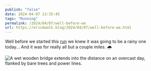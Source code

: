 ```yaml
---
publish: "false"
date: 2024-04-07 13:35:45
tags: "Running"
permalink: /2024/04/07/well-before-we
url: https://ericmwalk.blog/2024/04/07/well-before-we.html
---
```


Well before we started this [run](https://strava.com/activities/11129565472) we knew it was going to be a rainy one today...  And it was for really all but a couple miles. 🌧️

![A wet wooden bridge extends into the distance on an overcast day, flanked by bare trees and power lines.](https://ericmwalk.blog/uploads/2024/img-8548.jpeg)